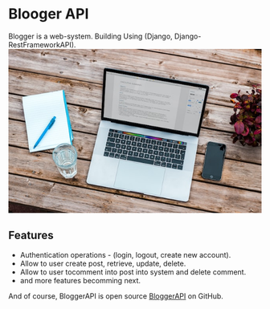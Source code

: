 # Blooger API



Blogger is a web-system.
Building Using (Django, Django-RestFrameworkAPI).<br>
![blogImage](static/redami_image.jpg?raw=true)


## Features

- Authentication operations - (login, logout, create new account).
- Allow to user create post, retrieve, update, delete.
- Allow to user tocomment into post into system and delete comment.
- and more features becomming next.



And of course, BloggerAPI is open source  [BloggerAPI](https://github.com/mohammedashrafdagga/api_blog)  on GitHub.
